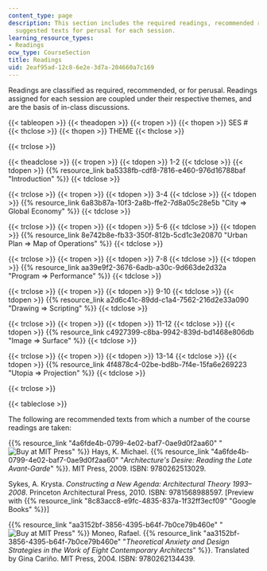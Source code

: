 ```yaml
---
content_type: page
description: This section includes the required readings, recommended readings, and
  suggested texts for perusal for each session.
learning_resource_types:
- Readings
ocw_type: CourseSection
title: Readings
uid: 2eaf95ad-12c8-6e2e-3d7a-204660a7c169
---
```


Readings are classified as required, recommended, or for perusal. Readings assigned for each session are coupled under their respective themes, and are the basis of in-class discussions.

{{< tableopen >}}
{{< theadopen >}}
{{< tropen >}}
{{< thopen >}}
SES #
{{< thclose >}}
{{< thopen >}}
THEME
{{< thclose >}}

{{< trclose >}}

{{< theadclose >}}
{{< tropen >}}
{{< tdopen >}}
1-2
{{< tdclose >}}
{{< tdopen >}}
{{% resource_link ba5338fb-cdf8-7816-e460-976d16788baf "Introduction" %}}
{{< tdclose >}}

{{< trclose >}}
{{< tropen >}}
{{< tdopen >}}
3-4
{{< tdclose >}}
{{< tdopen >}}
{{% resource_link 6a83b87a-10f3-2a8b-ffe2-7d8a05c28e5b "City ⇒ Global Economy" %}}
{{< tdclose >}}

{{< trclose >}}
{{< tropen >}}
{{< tdopen >}}
5-6
{{< tdclose >}}
{{< tdopen >}}
{{% resource_link 8e742b8e-fb33-350f-812b-5cd1c3e20870 "Urban Plan ⇒ Map of Operations" %}}
{{< tdclose >}}

{{< trclose >}}
{{< tropen >}}
{{< tdopen >}}
7-8
{{< tdclose >}}
{{< tdopen >}}
{{% resource_link aa39e9f2-3676-6adb-a30c-9d663de2d32a "Program ⇒ Performance" %}}
{{< tdclose >}}

{{< trclose >}}
{{< tropen >}}
{{< tdopen >}}
9-10
{{< tdclose >}}
{{< tdopen >}}
{{% resource_link a2d6c41c-89dd-c1a4-7562-216d2e33a090 "Drawing ⇒ Scripting" %}}
{{< tdclose >}}

{{< trclose >}}
{{< tropen >}}
{{< tdopen >}}
11-12
{{< tdclose >}}
{{< tdopen >}}
{{% resource_link c4927399-c8ba-9942-839d-bd1468e806db "Image ⇒ Surface" %}}
{{< tdclose >}}

{{< trclose >}}
{{< tropen >}}
{{< tdopen >}}
13-14
{{< tdclose >}}
{{< tdopen >}}
{{% resource_link 4f4878c4-02be-bd8b-7f4e-15fa6e269223 "Utopia ⇒ Projection" %}}
{{< tdclose >}}

{{< trclose >}}

{{< tableclose >}}

The following are recommended texts from which a number of the course readings are taken:

{{% resource_link "4a6fde4b-0799-4e02-baf7-0ae9d0f2aa60" "![Buy at MIT Press](/images/mp_logo.gif)" %}} Hays, K. Michael. {{% resource_link "4a6fde4b-0799-4e02-baf7-0ae9d0f2aa60" "_Architecture's Desire: Reading the Late Avant-Garde_" %}}. MIT Press, 2009. ISBN: 9780262513029.

Sykes, A. Krysta. _Constructing a New Agenda: Architectural Theory 1993–2008_. Princeton Architectural Press, 2010. ISBN: 9781568988597. \[Preview with {{% resource_link "8c83acc8-e9fc-4835-837a-1f32ff3ecf09" "Google Books" %}}\]

{{% resource_link "aa3152bf-3856-4395-b64f-7b0ce79b460e" "![Buy at MIT Press](/images/mp_logo.gif)" %}} Moneo, Rafael. {{% resource_link "aa3152bf-3856-4395-b64f-7b0ce79b460e" "_Theoretical Anxiety and Design Strategies in the Work of Eight Contemporary Architects_" %}}. Translated by Gina Cariño. MIT Press, 2004. ISBN: 9780262134439.